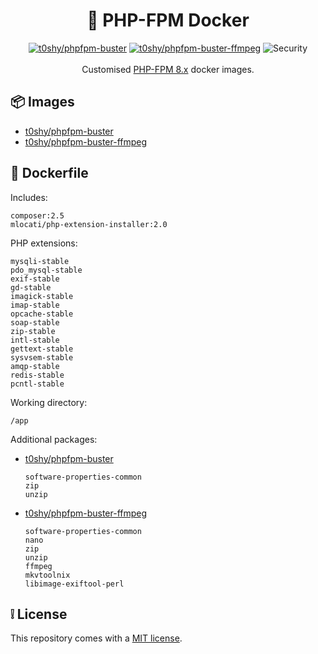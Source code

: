 <h1 align="center">🐋 PHP-FPM Docker</h1>

<div align="center">
    <a href="https://hub.docker.com/r/t0shy/phpfpm-buster"><img src="https://img.shields.io/badge/Docker%20Hub-t0shy%2Fphpfpm--buster-blue" alt="t0shy/phpfpm-buster" /></a>
    <a href="https://hub.docker.com/r/t0shy/phpfpm-buster-ffmpeg"><img src="https://img.shields.io/badge/Docker%20Hub-t0shy%2Fphpfpm--buster--ffmpeg-blue" alt="t0shy/phpfpm-buster-ffmpeg" /></a>
    <img src="https://img.shields.io/github/actions/workflow/status/toshy/phpfpm-docker/security.yml?branch=main&label=Security" alt="Security">
    <br /><br />
    Customised <a href="https://hub.docker.com/_/php">PHP-FPM 8.x</a> docker images.
</div>

## 📦 Images

- [t0shy/phpfpm-buster](https://hub.docker.com/r/t0shy/phpfpm-buster)
- [t0shy/phpfpm-buster-ffmpeg](https://hub.docker.com/r/t0shy/phpfpm-buster-ffmpeg)

## 🐳 Dockerfile

Includes:

```text
composer:2.5
mlocati/php-extension-installer:2.0
```

PHP extensions:

```text
mysqli-stable
pdo_mysql-stable
exif-stable
gd-stable
imagick-stable
imap-stable
opcache-stable
soap-stable
zip-stable
intl-stable
gettext-stable
sysvsem-stable
amqp-stable
redis-stable
pcntl-stable
```

Working directory:

```text
/app
```

Additional packages:

- [t0shy/phpfpm-buster](https://hub.docker.com/r/t0shy/phpfpm-buster)
  ```text
  software-properties-common
  zip
  unzip
  ```
- [t0shy/phpfpm-buster-ffmpeg](https://hub.docker.com/r/t0shy/phpfpm-buster-ffmpeg)
  ```text
  software-properties-common
  nano
  zip
  unzip
  ffmpeg
  mkvtoolnix
  libimage-exiftool-perl
  ```

## ❕ License

This repository comes with a [MIT license](./LICENSE).
